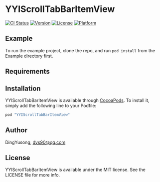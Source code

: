 # YYIScrollTabBarItemView

[![CI Status](http://img.shields.io/travis/DingYusong/YYIScrollTabBarItemView.svg?style=flat)](https://travis-ci.org/DingYusong/YYIScrollTabBarItemView)
[![Version](https://img.shields.io/cocoapods/v/YYIScrollTabBarItemView.svg?style=flat)](http://cocoapods.org/pods/YYIScrollTabBarItemView)
[![License](https://img.shields.io/cocoapods/l/YYIScrollTabBarItemView.svg?style=flat)](http://cocoapods.org/pods/YYIScrollTabBarItemView)
[![Platform](https://img.shields.io/cocoapods/p/YYIScrollTabBarItemView.svg?style=flat)](http://cocoapods.org/pods/YYIScrollTabBarItemView)

## Example

To run the example project, clone the repo, and run `pod install` from the Example directory first.

## Requirements

## Installation

YYIScrollTabBarItemView is available through [CocoaPods](http://cocoapods.org). To install
it, simply add the following line to your Podfile:

```ruby
pod "YYIScrollTabBarItemView"
```

## Author

DingYusong, dys90@qq.com

## License

YYIScrollTabBarItemView is available under the MIT license. See the LICENSE file for more info.
